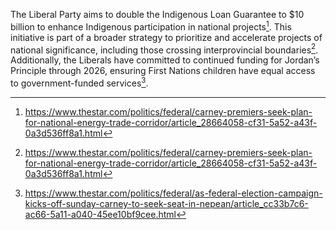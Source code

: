 The Liberal Party aims to double the Indigenous Loan Guarantee to $10 billion to enhance Indigenous participation in national projects[^1]. This initiative is part of a broader strategy to prioritize and accelerate projects of national significance, including those crossing interprovincial boundaries[^2]. Additionally, the Liberals have committed to continued funding for Jordan’s Principle through 2026, ensuring First Nations children have equal access to government-funded services[^3].

[^1]: https://www.thestar.com/politics/federal/carney-premiers-seek-plan-for-national-energy-trade-corridor/article_28664058-cf31-5a52-a43f-0a3d536ff8a1.html  
[^2]: https://www.thestar.com/politics/federal/carney-premiers-seek-plan-for-national-energy-trade-corridor/article_28664058-cf31-5a52-a43f-0a3d536ff8a1.html  
[^3]: https://www.thestar.com/politics/federal/as-federal-election-campaign-kicks-off-sunday-carney-to-seek-seat-in-nepean/article_cc33b7c6-ac66-5a11-a040-45ee10bf9cee.html
